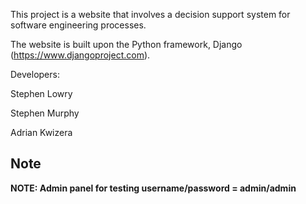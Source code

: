 This project is a website that involves a decision support system for software engineering processes.

The website is built upon the Python framework, Django (https://www.djangoproject.com).

Developers:

Stephen Lowry

Stephen Murphy

Adrian Kwizera

## Note ##

**NOTE: Admin panel for testing username/password = admin/admin**